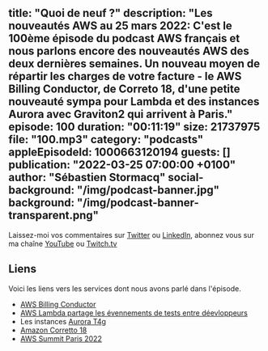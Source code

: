 title: "Quoi de neuf ?"
description: "Les nouveautés AWS au 25 mars 2022: C'est le 100ème épisode du podcast AWS français et nous parlons encore des nouveautés AWS des deux dernières semaines.  Un nouveau moyen de répartir les charges de votre facture - le AWS Billing Conductor, de Correto 18, d'une petite nouveauté sympa pour Lambda et des instances Aurora avec Graviton2 qui arrivent à Paris."
episode: 100
duration: "00:11:19"
size: 21737975
file: "100.mp3"
category: "podcasts"
appleEpisodeId: 1000663120194
guests: []
publication: "2022-03-25 07:00:00 +0100"
author: "Sébastien Stormacq"
social-background: "/img/podcast-banner.jpg"
background: "/img/podcast-banner-transparent.png"
---

Laissez-moi vos commentaires sur [Twitter](https://twitter.com/sebsto) ou [LinkedIn](https://www.linkedin.com/in/sebastienstormacq/), abonnez vous sur ma chaîne [YouTube](https://www.youtube.com/sebsto) ou [Twitch.tv](https://www.twitch.tv/sebAWS)

## Liens

Voici les liens vers les services dont nous avons parlé dans l'épisode.

- [AWS Billing Conductor](https://aws.amazon.com/blogs/aws-cloud-financial-management/getting-started-with-aws-billing-conductor/)
- [AWS Lambda partage les évennements de tests entre déevloppeurs](https://aws.amazon.com/about-aws/whats-new/2022/03/aws-lambda-console-test-events/)
- Les instances [Aurora T4g](https://aws.amazon.com/about-aws/whats-new/2022/03/amazon-aurora-t4g-instance-type-aws-graviton2-processors-new-regions/)
- [Amazon Corretto 18](https://aws.amazon.com/about-aws/whats-new/2022/03/amazon-corretto-18/)
- [AWS Summit Paris 2022](https://aws.amazon.com/fr/events/summits/paris/)